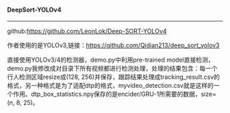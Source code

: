 #### DeepSort-YOLOv4

------

github:https://github.com/LeonLok/Deep-SORT-YOLOv4

作者使用的是YOLOv3,链接：https://github.com/Qidian213/deep_sort_yolov3

直接使用YOLOv3/4的检测器，demo.py中利用pre-trained model直接检测，demo.py我修改成对目录下所有视频都进行检测处理，处理的结果包含：每一个行人检测区域resize成(128, 256)并保存，跟踪结果处理成tracking_result.csv的格式，另一种格式是为了适配dtp的格式，myvideo_detection.csv就是这样的一个作用。dtp_box_statistics.npy保存的是encider/GRU-1所需要的数据，size=(n, 8, 25)。